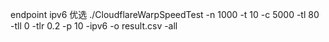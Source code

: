 endpoint ipv6 优选
./CloudflareWarpSpeedTest -n 1000 -t 10 -c 5000 -tl 80 -tll 0 -tlr 0.2 -p 10 -ipv6 -o result.csv -all
